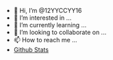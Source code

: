 - 👋 Hi, I’m @12YYCCYY16
- 👀 I’m interested in ...
- 🌱 I’m currently learning ...
- 💞️ I’m looking to collaborate on ...
- 📫 How to reach me ...
- [Github Stats](https://github-readme-stats.vercel.app/api?username=biud436&show_icons=true)

<!---
Yoon-Chanyoung/Yoon-Chanyoung is a ✨ special ✨ repository because its `README.md` (this file) appears on your GitHub profile.
You can click the Preview link to take a look at your changes.
--->
